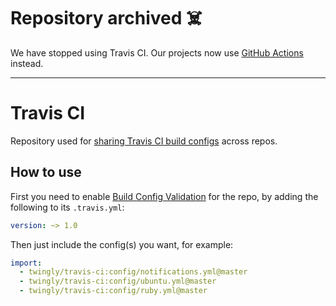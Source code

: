 # Repository archived ☠️

We have stopped using Travis CI. Our projects now use [GitHub Actions](https://github.com/features/actions) instead.

---

# Travis CI

Repository used for [sharing Travis CI build configs][Build Config Imports] across repos.

## How to use

First you need to enable [Build Config Validation] for the repo, by adding the following to its `.travis.yml`:

```yml
version: ~> 1.0
```

Then just include the config(s) you want, for example:

```yml
import:
  - twingly/travis-ci:config/notifications.yml@master
  - twingly/travis-ci:config/ubuntu.yml@master
  - twingly/travis-ci:config/ruby.yml@master
```

[Build Config Imports]: https://docs.travis-ci.com/user/build-config-imports/
[Build Config Validation]: https://docs.travis-ci.com/user/build-config-validation
